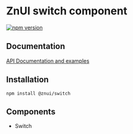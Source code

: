 # ZnUI switch component
[![npm version](https://buttons.fury.io/js/@znui%2Fswitch.svg)](https://buttons.fury.io/js/@znui%2Fswitch)

## Documentation
[API Documentation and examples](https://ui.zation.ru/)

## Installation

```
npm install @znui/switch
```

## Components
- Switch